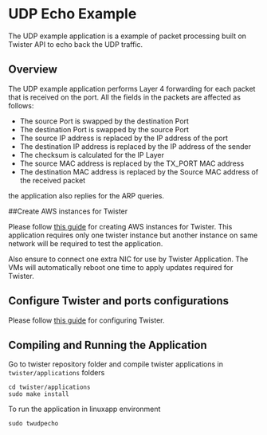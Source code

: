 # UDP Echo Example

The UDP example application is a example of packet processing built on Twister API to echo back the UDP traffic.

## Overview
The UDP example application performs Layer 4 forwarding for each packet that is received on the port. All the fields in the packets are affected as follows:

- The source Port is swapped by the destination Port
- The destination Port is swapped by the source Port
- The source IP address is replaced by the IP address of the port
- The destination IP address is replaced by the IP address of the sender
- The checksum is calculated for the IP Layer
- The source MAC address is replaced by the TX_PORT MAC address
- The destination MAC address is replaced by the Source MAC address of the received packet

the application also replies for the ARP queries.

##Create AWS instances for Twister

Please follow [this guide](/documentation/Twister_AWS.md) for creating AWS instances for Twister. This application requires only one twister instance but another instance on same network will be required to test the application.

Also ensure to connect one extra NIC for use by Twister Application. The VMs will automatically reboot one time to apply updates required for Twister.

## Configure Twister and ports configurations

Please follow [this guide](/README.md) for configuring Twister.

## Compiling and Running the Application
Go to twister repository folder and compile twister applications in `twister/applications` folders

```
cd twister/applications
sudo make install 
```

To run the application in linuxapp environment
```
sudo twudpecho
```
